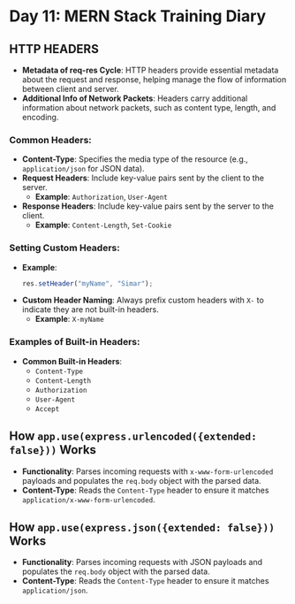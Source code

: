 # Day 11: MERN Stack Training Diary

## HTTP HEADERS
- **Metadata of req-res Cycle**: HTTP headers provide essential metadata about the request and response, helping manage the flow of information between client and server.
- **Additional Info of Network Packets**: Headers carry additional information about network packets, such as content type, length, and encoding.

### Common Headers:
- **Content-Type**: Specifies the media type of the resource (e.g., `application/json` for JSON data).
- **Request Headers**: Include key-value pairs sent by the client to the server.
  - **Example**: `Authorization`, `User-Agent`
- **Response Headers**: Include key-value pairs sent by the server to the client.
  - **Example**: `Content-Length`, `Set-Cookie`

### Setting Custom Headers:
- **Example**:
  ```js
  res.setHeader("myName", "Simar");
  ```
- **Custom Header Naming**: Always prefix custom headers with `X-` to indicate they are not built-in headers.
  - **Example**: `X-myName`

### Examples of Built-in Headers:
- **Common Built-in Headers**:
  - `Content-Type`
  - `Content-Length`
  - `Authorization`
  - `User-Agent`
  - `Accept`

## How `app.use(express.urlencoded({extended: false}))` Works
- **Functionality**: Parses incoming requests with `x-www-form-urlencoded` payloads and populates the `req.body` object with the parsed data.
- **Content-Type**: Reads the `Content-Type` header to ensure it matches `application/x-www-form-urlencoded`.

## How `app.use(express.json({extended: false}))` Works
- **Functionality**: Parses incoming requests with JSON payloads and populates the `req.body` object with the parsed data.
- **Content-Type**: Reads the `Content-Type` header to ensure it matches `application/json`.
